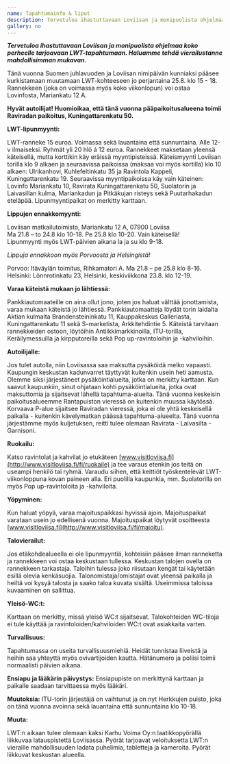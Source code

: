 ```yaml
---
name: Tapahtumainfo & liput
description: Tervetuloa ihastuttavaan Loviisan ja monipuolista ohjelmaa koko perheelle tarjoavaan LWT-tapahtumaan. Haluamme tehdä vierailustanne mahdollisimman mukavan.
gallery: no
---
```

***Tervetuloa ihastuttavaan Loviisan ja monipuolista ohjelmaa koko perheelle tarjoavaan LWT-tapahtumaan. Haluamme tehdä vierailustanne mahdollisimman mukavan.***

Tänä vuonna Suomen juhlavuoden ja Loviisan nimipäivän kunniaksi pääsee kurkistamaan muutamaan LWT-kohteeseen jo perjantaina 25.8. klo 15 - 18. Rannekkeen (joka on voimassa myös koko viikonlopun) voi ostaa Lovinfosta, Mariankatu 12 A.

**Hyvät autoilijat! Huomioikaa, että tänä vuonna pääpaikoitusalueena toimii Raviradan paikoitus, Kuningattarenkatu 50.**

**LWT-lipunmyynti:**

LWT-ranneke 15 euroa. Voimassa sekä lauantaina että sunnuntaina. Alle 12-v ilmaiseksi. Ryhmät yli 20 hlö á 12 euroa. Rannekkeet maksetaan yleensä käteisellä, mutta korttikin käy eräissä myyntipisteissä. Käteismyynti Loviisan torilla klo 9 alkaen ja seuraavissa paikoissa (maksaa voi myös kortilla) klo 10 alkaen: Ulrikanhovi, Kuhlefeltinkatu 35 ja Ravintola Kappeli, Kuningattarenkatu 19. Seuraavissa myyntipaikoissa käy vain käteinen: Lovinfo Mariankatu 10, Ravirata Kuningattarenkatu 50, Suolatorin ja Laivasillan kulma, Mariankadun ja Pitkäkujan risteys sekä Puutarhakadun eteläpää. Lipunmyyntipaikat on merkitty karttaan.

**Lippujen ennakkomyynti:**

Loviisan matkailutoimisto, Mariankatu 12 A, 07900 Loviisa<br/>
Ma 21.8 – to 24.8 klo 10-18. Pe 25.8 klo 10-20. Vain käteisellä!<br/>
Lipunmyynti myös LWT-päivien aikana la ja su klo 9-18.

_Lippuja ennakkoon myös Porvoosta ja Helsingistä!_

Porvoo: Itäväylän toimitus, Rihkamatori A. Ma 21.8 – pe 25.8 klo 8-16.<br/>
Helsinki: Lönnrotinkatu 23, Helsinki, keskiviikkona 23.8. klo 12-19.

**Varaa käteistä mukaan jo lähtiessä:**

Pankkiautomaateille on aina ollut jono, joten jos haluat välttää jonottamista, varaa mukaan käteistä jo lähtiessä. Pankkiautomaatteja löydät torin laidalta Aktian kulmalta Brandensteininkatu 11, Kauppakeskus Galleriasta, Kuningattarenkatu 11 sekä S-marketista, Arkkitehdintie 5. Käteistä tarvitaan rannekkeiden ostoon, löytöihin Antiikkimarkkinoilla, ITU-torilla, Keräilymessuilla ja kirpputoreilla sekä Pop up-ravintoloihin ja -kahviloihin.

**Autoilijalle:**

Jos tulet autolla, niin Loviisassa saa maksutta pysäköidä melko vapaasti. Kaupungin keskustan kadunvarret täyttyvät kuitenkin usein heti aamusta. Olemme siksi järjestäneet pysäköintialueita, jotka on merkitty karttaan. Kun saavut kaupunkiin, sinut ohjataan kohti pysäköintialueita, jotka ovat maksuttomia ja sijaitsevat lähellä tapahtuma-alueita. Tänä vuonna keskeisin paikoitusalueemme Rantapuiston vieressä on kuitenkin muussa käytössä. Korvaava P-alue sijaitsee Raviradan vieressä, joka ei ole yhtä keskeisellä paikalla - kuitenkin kävelymatkan päässä tapahtuma-alueelta. Tänä vuonna järjestämme myös kuljetuksen, reitti tulee olemaan Ravirata - Laivasilta - Garnisoni.

**Ruokailu:**

Katso ravintolat ja kahvilat jo etukäteen [www.visitloviisa.fi](http://www.visitloviisa.fi/fi/ruokaile) ja tee varaus etenkin jos teitä on useampi henkilö tai ryhmä. Varaudu siihen, että keittiöt työskentelevät LWT-viikonloppuna kovan paineen alla. Eri puolilla kaupunkia, mm. Suolatorilla on myös Pop up-ravintoloita ja -kahviloita.

**Yöpyminen:**

Kun haluat yöpyä, varaa majoituspaikkasi hyvissä ajoin. Majoituspaikat varataan usein jo edellisenä vuonna. Majoituspaikat löytyvät osoitteesta [www.visitloviisa.fi](http://www.visitloviisa.fi/fi/majoitu).

**Talovierailut:**

Jos etäkohdealueella ei ole lipunmyyntiä, kohteisiin pääsee ilman ranneketta ja rannekkeen voi ostaa keskustaan tullessa. Keskustan talojen ovella on rannekkeen tarkastaja. Taloihin tulessa joko riisutaan kengät tai käytetään esillä olevia kenkäsuojia. Talonomistaja/omistajat ovat yleensä paikalla ja heiltä voi kysyä talosta ja saako taloa kuvata sisältä. Useimmissa taloissa kuvaaminen on sallittua.

**Yleisö-WC:t:**

Karttaan on merkitty, missä yleisö WC:t sijaitsevat. Talokohteiden WC-tiloja ei tule käyttää ja ravintoloiden/kahviloiden WC:t ovat asiakkaita varten.

**Turvallisuus:**

Tapahtumassa on useita turvallisuusmiehiä. Heidät tunnistaa liiveistä ja heihin saa yhteyttä myös ovivartijoiden kautta. Hätänumero ja poliisi toimii normaalisti päivien aikana.

**Ensiapu ja lääkärin päivystys:**
Ensiapupiste on merkittynä karttaan ja paikalle saadaan tarvittaessa myös lääkäri.

**Muutoksia:**
ITU-torin järjestäjä on vaihtunut ja on nyt Herkkujen puisto, joka on tänä vuonna avoinna sekä lauantaina että sunnuntaina klo 10-18.

**Muuta:**

LWT:n aikaan tulee olemaan kaksi Karhu Voima Oy:n laatikkopyörällä liikkuvaa latauspistettä Loviisassa. Pyörät tarjoavat veloituksetta LWT:n vieraille mahdollisuuden ladata puhelimia, tabletteja ja kameroita. Pyörät liikkuvat keskustan alueella.

